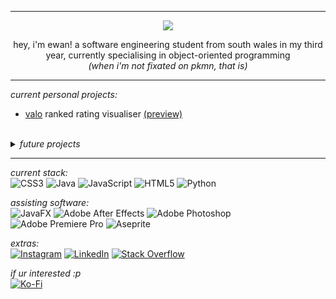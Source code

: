 <hr>
<p align="center"><img src="https://i.gifer.com/C6tt.gif"<br></p>
<p align="center">hey, i'm ewan! a software engineering student from south wales in my third year, currently specialising in object-oriented programming<br><i>(when i'm not fixated on pkmn, that is)</i></p>
<hr>

<i>current personal projects:</i>
<ul>
  <li><a href="https://playvalorant.com/en-gb/">valo</a> ranked rating visualiser <a href="https://github.com/user-attachments/assets/b90c449d-9d38-4a26-bb25-d74577257494">(preview)</a></li>
</ul>
<br>

<details>
  <summary><i>future projects</i></summary>
  <sub>secret :)</sub>
</details>
<hr>


<i>current stack:</i><br>
![CSS3](https://img.shields.io/badge/css3-%231572B6.svg?style=for-the-badge&logo=css3&logoColor=white) ![Java](https://img.shields.io/badge/java-%23ED8B00.svg?style=for-the-badge&logo=openjdk&logoColor=white) ![JavaScript](https://img.shields.io/badge/javascript-%23323330.svg?style=for-the-badge&logo=javascript&logoColor=%23F7DF1E) ![HTML5](https://img.shields.io/badge/html5-%23E34F26.svg?style=for-the-badge&logo=html5&logoColor=white) ![Python](https://img.shields.io/badge/python-3670A0?style=for-the-badge&logo=python&logoColor=ffdd54) 

<i>assisting software:</i><br>
![JavaFX](https://img.shields.io/badge/javafx-%23FF0000.svg?style=for-the-badge&logo=javafx&logoColor=white) ![Adobe After Effects](https://img.shields.io/badge/Adobe%20After%20Effects-9999FF.svg?style=for-the-badge&logo=Adobe%20After%20Effects&logoColor=white) ![Adobe Photoshop](https://img.shields.io/badge/adobe%20photoshop-%2331A8FF.svg?style=for-the-badge&logo=adobe%20photoshop&logoColor=white) ![Adobe Premiere Pro](https://img.shields.io/badge/Adobe%20Premiere%20Pro-9999FF.svg?style=for-the-badge&logo=Adobe%20Premiere%20Pro&logoColor=white) ![Aseprite](https://img.shields.io/badge/Aseprite-FFFFFF?style=for-the-badge&logo=Aseprite&logoColor=#7D929E)

<i>extras:</i><br>
[![Instagram](https://img.shields.io/badge/Instagram-%23E4405F.svg?logo=Instagram&logoColor=white)](https://instagram.com/ewan.lew) [![LinkedIn](https://img.shields.io/badge/LinkedIn-%230077B5.svg?logo=linkedin&logoColor=white)](https://linkedin.com/in/ewan-lewis-492aa9283) [![Stack Overflow](https://img.shields.io/badge/-Stackoverflow-FE7A16?logo=stack-overflow&logoColor=white)](https://stackoverflow.com/users/27470961)   

<i>if ur interested :p</i><br>
[![Ko-Fi](https://img.shields.io/badge/Ko--fi-F16061?style=for-the-badge&logo=ko-fi&logoColor=white)](https://ko-fi.com/ewanlew) 
